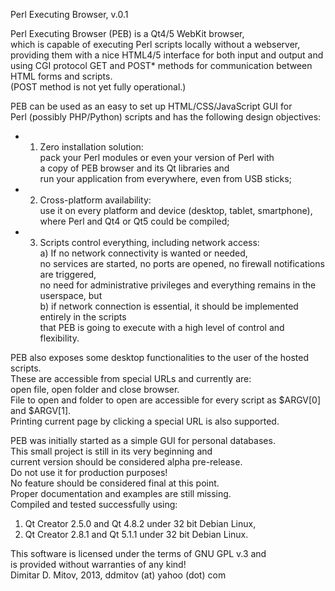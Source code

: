  
Perl Executing Browser, v.0.1  
  
Perl Executing Browser (PEB) is a Qt4/5 WebKit browser,  
which is capable of executing Perl scripts locally without a webserver,  
providing them with a nice HTML4/5 interface for both input and output and  
using CGI protocol GET and POST* methods for communication between HTML forms and scripts.  
(POST method is not yet fully operational.)
  
PEB can be used as an easy to set up HTML/CSS/JavaScript GUI for  
Perl (possibly PHP/Python) scripts and has the following design objectives:  
* 1. Zero installation solution:  
    pack your Perl modules or even your version of Perl with  
    a copy of PEB browser and its Qt libraries and  
    run your application from everywhere, even from USB sticks;  
* 2. Cross-platform availability:  
    use it on every platform and device (desktop, tablet, smartphone),  
    where Perl and Qt4 or Qt5 could be compiled;  
* 3. Scripts control everything, including network access:  
    a) If no network connectivity is wanted or needed,  
    no services are started, no ports are opened, no firewall notifications are triggered,  
    no need for administrative privileges and everything remains in the userspace, but  
    b) if network connection is essential, it should be implemented entirely in the scripts  
    that PEB is going to execute with a high level of control and flexibility.  
  
PEB also exposes some desktop functionalities to the user of the hosted scripts.  
These are accessible from special URLs and currently are:  
open file, open folder and close browser.  
File to open and folder to open are accessible for every script as $ARGV[0] and $ARGV[1].  
Printing current page by clicking a special URL is also supported.  
  
PEB was initially started as a simple GUI for personal databases.  
This small project is still in its very beginning and  
current version should be considered alpha pre-release.  
Do not use it for production purposes!  
No feature should be considered final at this point.  
Proper documentation and examples are still missing.  
Compiled and tested successfully using:  
1. Qt Creator 2.5.0 and Qt 4.8.2 under 32 bit Debian Linux,  
2. Qt Creator 2.8.1 and Qt 5.1.1 under 32 bit Debian Linux.  
  
This software is licensed under the terms of GNU GPL v.3 and  
is provided without warranties of any kind!  
Dimitar D. Mitov, 2013, ddmitov (at) yahoo (dot) com  
  